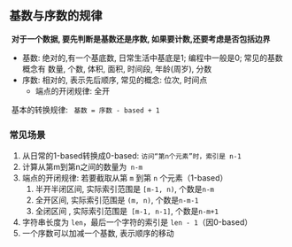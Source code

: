 ## 基数与序数的规律

​	**对于一个数据, 要先判断是基数还是序数, 如果要计数,还要考虑是否包括边界**

- 基数: 绝对的,有一个基底数, 日常生活中基底是1; 编程中一般是0; 常见的基数概念有 数量, 个数, 体积, 面积, 时间段, 年龄(周岁), 分数
- 序数: 相对的, 表示先后顺序, 常见的概念: 位次, 时间点
  - 端点的开闭规律: 全开

​	基本的转换规律: ` 基数 = 序数 - based + 1`

### 常见场景

1. 从日常的1-based转换成0-based: `访问“第n个元素”时，索引是 n-1`
2. 计算从第m到第n之间的数量为` n-m`
3. 端点的开闭规律: 若要截取从第 `m` 到第 `n` 个元素（1-based）
   1. 半开半闭区间, 实际索引范围是 `[m-1, n)`, 个数是`n-m`
   2. 全开区间, 实际索引范围是 `(m, n)`,  个数是`n-m-1`
   3. 全闭区间 , 实际索引范围是` [m-1, n-1]`, 个数是`n-m+1`
4. 字符串长度为 `len`，最后一个字符的索引是 `len - 1`（因0-based）
5. 一个序数可以加减一个基数, 表示顺序的移动